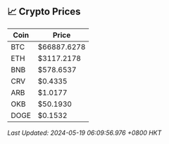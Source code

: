 ## 📈 Crypto Prices

| Coin | Price |
| ---- | ----- |
| BTC | $66887.6278 |
| ETH | $3117.2178 |
| BNB | $578.6537 |
| CRV | $0.4335 |
| ARB | $1.0177 |
| OKB | $50.1930 |
| DOGE | $0.1532 |

_Last Updated: 2024-05-19 06:09:56.976 +0800 HKT_